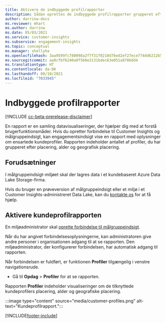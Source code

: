 ```yaml
---
title: Aktivere de indbyggede profilrapporter
description: Sådan oprettes de indbyggede profilrapporter grupperet efter område, alder og område.
author: darrinw-docs
ms.reviewer: mhart
ms.author: darrinw
ms.date: 05/03/2021
ms.service: customer-insights
ms.subservice: engagement-insights
ms.topic: conceptual
ms.manager: shellyha
ms.openlocfilehash: 3aa9599fc780098a2f7f31f0210d76ed2ef27ece774dd6212b5cb2a599ad537e
ms.sourcegitcommit: aa0cfbf6240a9f560e3131bdec63e051a8786dd4
ms.translationtype: HT
ms.contentlocale: da-DK
ms.lasthandoff: 08/10/2021
ms.locfileid: "7033945"
---
```

# <a name="out-of-box-profile-reports"></a>Indbyggede profilrapporter

[!INCLUDE [cc-beta-prerelease-disclaimer](includes/cc-beta-prerelease-disclaimer.md)]

En rapport er en samling datavisualiseringer, der hjælper dig med at forstå brugerfunktionsmåder. Hvis du opretter forbindelse til Customer Insights og målgruppeindsigt, kan engagementsindsigt vise en rapport med oplysninger om ensartede kundeprofiler. Rapporten indeholder antallet af profiler, du har grupperet efter placering, alder og geografisk placering.

## <a name="prerequisites"></a>Forudsætninger

I målgruppeindsigt-miljøet skal der lagres data i et kundebaseret Azure Data Lake Storage-firma.

Hvis du bruger en prøveversion af målgruppeindsigt eller et miljø i et Customer Insights-administreret Data Lake, kan du [kontakte os](https://go.microsoft.com/fwlink/?linkid=2145734) for at få hjælp.  


## <a name="enable-the-customer-profile-report"></a>Aktivere kundeprofilrapporten

En miljøadministrator skal [oprette forbindelse til målgruppeindsigt](configure-connections.md).

Når du har angivet forbindelsesoplysningerne, kan administratoren give andre personer i organisationen adgang til at se rapporten. Den miljøadministrator, der konfigurerer forbindelsen, har automatisk adgang til rapporten. 

Når forbindelsen er fuldført, er funktionen **Profiler** tilgængelig i venstre navigationsrude. 

- Gå til **Opdag** > **Profiler** for at se rapporten.

Rapporten **Profiler** indeholder visualiseringer om de tilknyttede kundeprofilers placering, alder og geografiske placering.

:::image type="content" source="media/customer-profiles.png" alt-text="Kundeprofilrapport.":::

[!INCLUDE[footer-include](../includes/footer-banner.md)]